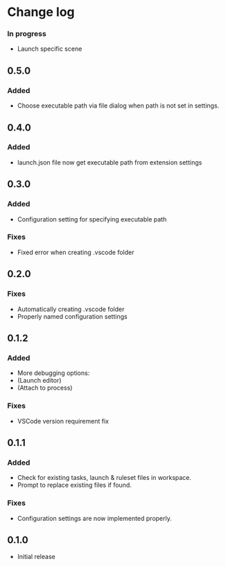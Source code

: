 # Change log

### In progress
- Launch specific scene

## 0.5.0
### Added
- Choose executable path via file dialog when path is not set in settings.

## 0.4.0
### Added
- launch.json file now get executable path from extension settings

## 0.3.0
### Added
- Configuration setting for specifying executable path
### Fixes
- Fixed error when creating .vscode folder 

## 0.2.0
### Fixes
- Automatically creating .vscode folder
- Properly named configuration settings

## 0.1.2
### Added
- More debugging options:
- (Launch editor)
- (Attach to process)
### Fixes
- VSCode version requirement fix

## 0.1.1
### Added
- Check for existing tasks, launch & ruleset files in workspace.
- Prompt to replace existing files if found.
### Fixes
- Configuration settings are now implemented properly.

## 0.1.0
- Initial release
